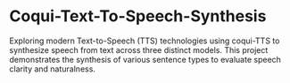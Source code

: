 # Coqui-Text-To-Speech-Synthesis
Exploring modern Text-to-Speech (TTS) technologies using coqui-TTS to synthesize speech from text across three distinct models. This project demonstrates the synthesis of various sentence types to evaluate speech clarity and naturalness.
